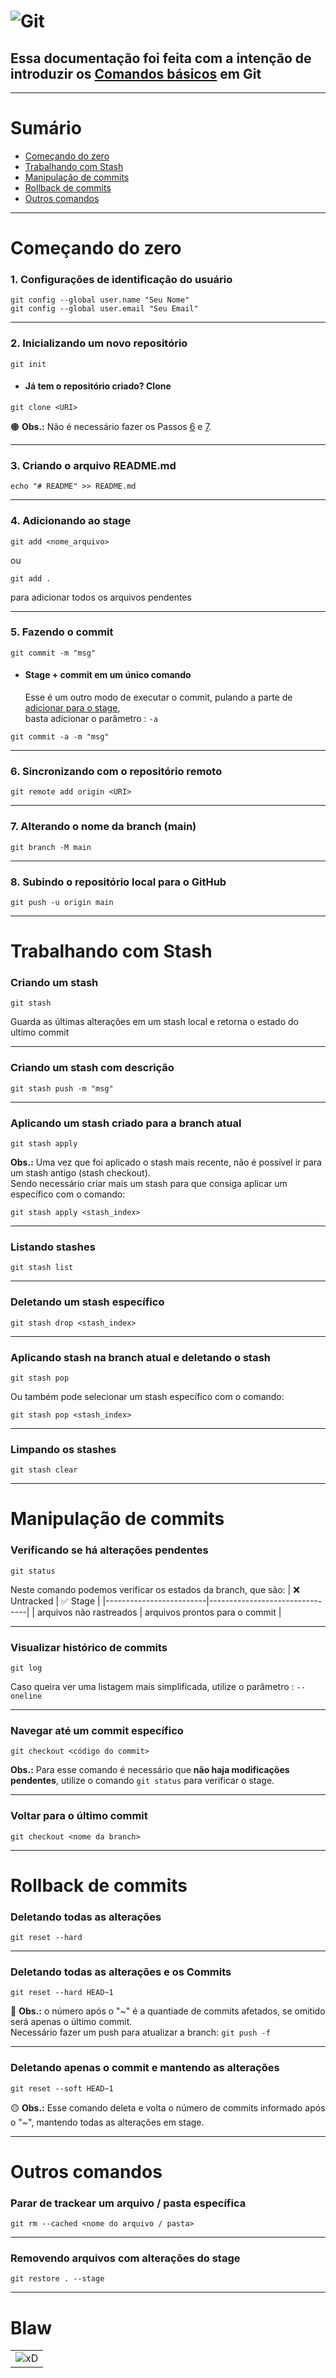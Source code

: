 # ![Git](https://blog-geek-midia.s3.amazonaws.com/wp-content/uploads/2020/08/06103546/comandos-git.png)

## Essa documentação foi feita com a intenção de introduzir os [Comandos básicos](https://comandosgit.github.io/) em Git

 ---

# Sumário

  - [Começando do zero](#começando-do-zero)
  - [Trabalhando com Stash](#trabalhando-com-stash)
  - [Manipulação de commits](#manipulação-de-commits)
  - [Rollback de commits](#rollback-de-commits)
  - [Outros comandos](#outros-comandos)

 ---

# Começando do zero

  ### 1. Configurações de identificação do usuário
  ```
  git config --global user.name "Seu Nome"
  git config --global user.email "Seu Email"
  ```

 ---

  ### 2. Inicializando um novo repositório
  ```
  git init
  ```

  - #### Já tem o repositório criado? Clone
  ```
  git clone <URI>
  ```
  :orange_circle: **Obs.:** Não é necessário fazer os Passos [6](#6-sincronizando-com-o-repositório-remoto) e [7](#7-alterando-o-nome-da-branch-main).

 ---

  ### 3. Criando o arquivo README.md
  ```
  echo "# README" >> README.md
  ```

 ---

  ### 4. Adicionando ao stage
  ```
  git add <nome_arquivo>
  ```
  ou
  ```
  git add .
  ```
  para adicionar todos os arquivos pendentes

 ---

  ### 5. Fazendo o commit
  ```
  git commit -m "msg"
  ```
  - #### Stage + commit em um único comando
      Esse é um outro modo de executar o commit, pulando a parte de [adicionar para o stage](#4-adicionando-ao-stage),  
      basta adicionar o parâmetro : ``` -a ```
  ```
  git commit -a -m "msg"
  ```

 ---

  ### 6. Sincronizando com o repositório remoto
  ```
  git remote add origin <URI>
  ```

 ---

  ### 7. Alterando o nome da branch (main)
  ```
  git branch -M main
  ```

 ---

  ### 8. Subindo o repositório local para o GitHub
  ```
  git push -u origin main
  ```

 ---

# Trabalhando com Stash

  ### Criando um stash
  ```
  git stash
  ```
  Guarda as últimas alterações em um stash local e retorna o estado do ultimo commit

 ---

  ### Criando um stash com descrição
  ```
  git stash push -m "msg"
  ```

 ---

  ### Aplicando um stash criado para a branch atual
  ```
  git stash apply
  ```
  **Obs.:** Uma vez que foi aplicado o stash mais recente, não é possível ir para um stash antigo (stash checkout).  
    Sendo necessário criar mais um stash para que consiga aplicar um específico com o comando:
  ```
  git stash apply <stash_index>
  ```

 ---

  ### Listando stashes
  ```
  git stash list
  ```

 ---

  ### Deletando um stash específico
  ```
  git stash drop <stash_index>
  ```

 ---

  ### Aplicando stash na branch atual e deletando o stash
  ```
  git stash pop
  ```
  Ou também pode selecionar um stash específico com o comando:
  ```
  git stash pop <stash_index>
  ```

 ---

  ### Limpando os stashes
  ```
  git stash clear
  ```

 ---

# Manipulação de commits

  ### Verificando se há alterações pendentes
  ```
  git status
  ```
  Neste comando podemos verificar os estados da branch, que são:
  | :x: Untracked           | :white_check_mark: Stage       |
  |-------------------------|--------------------------------|
  | arquivos não rastreados | arquivos prontos para o commit |

 ---

  ### Visualizar histórico de commits
  ```
  git log
  ```
  Caso queira ver uma listagem mais simplificada, utilize o parâmetro : ``` --oneline ```

 ---

  ### Navegar até um commit específico
  ```
  git checkout <código do commit>
  ```
  **Obs.:** Para esse comando é necessário que **não haja modificações pendentes**, utilize o comando ``` git status ``` para verificar o stage.

 ---

  ### Voltar para o último commit
  ```
  git checkout <nome da branch>
  ```

 ---

# Rollback de commits

  ### Deletando todas as alterações
  ```
  git reset --hard
  ```

 ---

  ### Deletando todas as alterações e os Commits
  ```
  git reset --hard HEAD~1
  ```
  :red_circle: **Obs.:** o número após o "~" é a quantiade de commits afetados, se omitido será apenas o último commit.  
  Necessário fazer um push para atualizar a branch: ```git push -f```

 ---

  ### Deletando apenas o commit e mantendo as alterações
  ```
  git reset --soft HEAD~1
  ```
  :yellow_circle: **Obs.:** Esse comando deleta e volta o número de commits informado após o "~", mantendo todas as alterações em stage.

 ---

# Outros comandos

  ### Parar de trackear um arquivo / pasta específica
  ```
  git rm --cached <nome do arquivo / pasta>
  ```

 ---

  ### Removendo arquivos com alterações do stage
  ```
  git restore . --stage
  ```

 ---

# Blaw

  |                                                          |
  |----------------------------------------------------------|
  | ![xD](https://c.tenor.com/pcCWcPVLXqgAAAAM/tf2dance.gif) |
